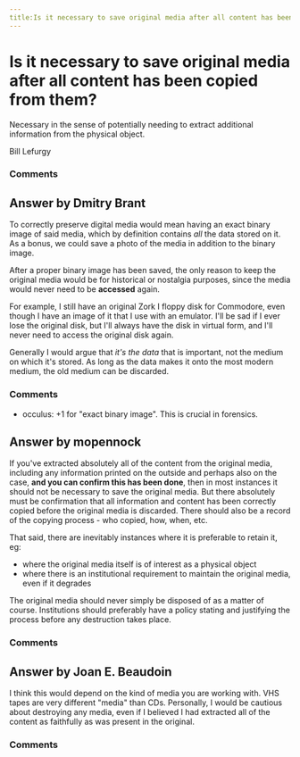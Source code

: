 ```yaml
---
title:Is it necessary to save original media after all content has been copied from them?
---
```

Is it necessary to save original media after all content has been copied from them?
=====================
Necessary in the sense of potentially needing to extract additional
information from the physical object.

Bill Lefurgy

### Comments ###


Answer by Dmitry Brant
----------------
To correctly preserve digital media would mean having an exact binary
image of said media, which by definition contains *all* the data stored
on it. As a bonus, we could save a photo of the media in addition to the
binary image.

After a proper binary image has been saved, the only reason to keep the
original media would be for historical or nostalgia purposes, since the
media would never need to be **accessed** again.

For example, I still have an original Zork I floppy disk for Commodore,
even though I have an image of it that I use with an emulator. I'll be
sad if I ever lose the original disk, but I'll always have the disk in
virtual form, and I'll never need to access the original disk again.

Generally I would argue that *it's the data* that is important, not the
medium on which it's stored. As long as the data makes it onto the most
modern medium, the old medium can be discarded.

### Comments ###
* occulus: +1 for "exact binary image". This is crucial in forensics.

Answer by mopennock
----------------
If you've extracted absolutely all of the content from the original
media, including any information printed on the outside and perhaps also
on the case, **and you can confirm this has been done**, then in most
instances it should not be necessary to save the original media. But
there absolutely must be confirmation that all information and content
has been correctly copied before the original media is discarded. There
should also be a record of the copying process - who copied, how, when,
etc.

That said, there are inevitably instances where it is preferable to
retain it, eg:

-   where the original media itself is of interest as a physical object
-   where there is an institutional requirement to maintain the original
    media, even if it degrades

The original media should never simply be disposed of as a matter of
course. Institutions should preferably have a policy stating and
justifying the process before any destruction takes place.

### Comments ###

Answer by Joan E. Beaudoin
----------------
I think this would depend on the kind of media you are working with. VHS
tapes are very different "media" than CDs. Personally, I would be
cautious about destroying any media, even if I believed I had extracted
all of the content as faithfully as was present in the original.

### Comments ###

